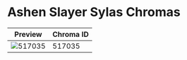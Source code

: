# Ashen Slayer Sylas Chromas

| Preview | Chroma ID |
|---------|-----------|
| ![517035](https://raw.communitydragon.org/latest/plugins/rcp-be-lol-game-data/global/default/v1/champion-chroma-images/517/517035.png) | 517035 |
